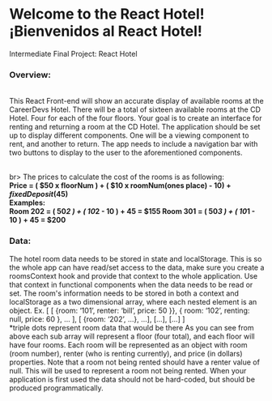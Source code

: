 <h1>Welcome to the React Hotel! ¡Bienvenidos al React Hotel!</h1>

Intermediate Final Project: React Hotel

<h3>Overview:</h3><br>
This React Front-end will show an accurate display of available rooms at the CareerDevs Hotel. There will be a total of sixteen available rooms at the CD Hotel. Four for each of the four floors. Your goal is to create an interface for renting and returning a room at the CD Hotel. The application should be set up to display different components. One will be a viewing component to rent, and another to return. The app needs to include a navigation bar with two buttons to display to the user to the aforementioned components. 

<br>br>
The prices to calculate the cost of the rooms is as following:<br>
<strong>Price = ( $50 x floorNum ) + ( $10 x roomNum(ones place) - $10) + fixedDeposit($45)<br>
Examples:<br>
Room 202 = ( 50*2 ) + ( 10*2 - 10 ) + 45 = $155
Room 301 = ( 50*3 ) + ( 10*1 - 10 ) + 45 = $200</strong>
<br>
<h3>Data:</h3>
The hotel room data needs to be stored in state and localStorage. This is so the whole app can have read/set access to the data, make sure you create a roomsContext hook and provide that context to the whole application. Use that context in functional components when the data needs to be read or set. The room's information needs to be stored in both a context and localStorage as a two dimensional array, where each nested element is an object. 
Ex. [ [ {room: ‘101’, renter: ‘bill’, price: 50 }}, { room: ‘102’, renting: null, price: 60 }, ... ], [ {room: ‘202’, …}, …], [...], [...] ]<br>
*triple dots represent room data that would be there
As you can see from above each sub array will represent a floor (four total), and each floor will have four rooms. Each room will be represented as an object with room (room number), renter (who is renting currently), and price (in dollars) properties. Note that a room not being rented should have a renter value of null. This will be used to represent a room not being rented.
When your application is first used the data should not be hard-coded, but should be produced programmatically. 



